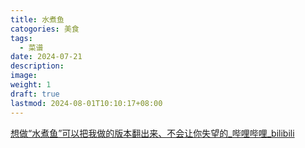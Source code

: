 ```yaml
---
title: 水煮鱼
catogories: 美食
tags:
  - 菜谱
date: 2024-07-21
description: 
image: 
weight: 1
draft: true
lastmod: 2024-08-01T10:10:17+08:00
---
```

[想做“水煮鱼”可以把我做的版本翻出来、不会让你失望的\_哔哩哔哩\_bilibili](https://www.bilibili.com/video/BV1qY411j7Nw/?spm_id_from=333.788.recommend_more_video.-1&vd_source=75f81845b7419e2244a942c2be195d61)



